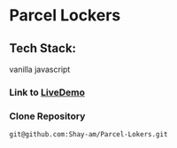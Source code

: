 # Parcel Lockers

## Tech Stack:

vanilla javascript

### Link to [LiveDemo](https://affectionate-wiles-7253b7.netlify.app)

### Clone Repository

`git@github.com:Shay-am/Parcel-Lokers.git`
